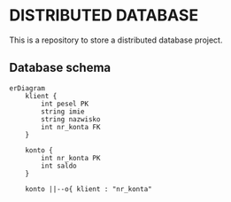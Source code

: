 # DISTRIBUTED DATABASE

This is a repository to store a distributed database project.


## Database schema

```mermaid
erDiagram
    klient {
        int pesel PK
        string imie
        string nazwisko
        int nr_konta FK 
    }

    konto {
        int nr_konta PK
        int saldo 
    }

    konto ||--o{ klient : "nr_konta"

```
